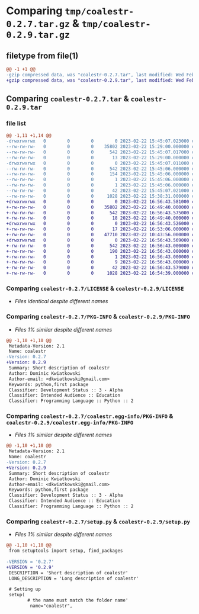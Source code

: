 # Comparing `tmp/coalestr-0.2.7.tar.gz` & `tmp/coalestr-0.2.9.tar.gz`

## filetype from file(1)

```diff
@@ -1 +1 @@
-gzip compressed data, was "coalestr-0.2.7.tar", last modified: Wed Feb 22 15:45:07 2023, max compression
+gzip compressed data, was "coalestr-0.2.9.tar", last modified: Wed Feb 22 16:56:43 2023, max compression
```

## Comparing `coalestr-0.2.7.tar` & `coalestr-0.2.9.tar`

### file list

```diff
@@ -1,11 +1,14 @@
-drwxrwxrwx   0        0        0        0 2023-02-22 15:45:07.023000 coalestr-0.2.7/
--rw-rw-rw-   0        0        0    35802 2023-02-22 15:29:00.000000 coalestr-0.2.7/LICENSE
--rw-rw-rw-   0        0        0      542 2023-02-22 15:45:07.017000 coalestr-0.2.7/PKG-INFO
--rw-rw-rw-   0        0        0       13 2023-02-22 15:29:00.000000 coalestr-0.2.7/README.md
-drwxrwxrwx   0        0        0        0 2023-02-22 15:45:07.011000 coalestr-0.2.7/coalestr.egg-info/
--rw-rw-rw-   0        0        0      542 2023-02-22 15:45:06.000000 coalestr-0.2.7/coalestr.egg-info/PKG-INFO
--rw-rw-rw-   0        0        0      154 2023-02-22 15:45:06.000000 coalestr-0.2.7/coalestr.egg-info/SOURCES.txt
--rw-rw-rw-   0        0        0        1 2023-02-22 15:45:06.000000 coalestr-0.2.7/coalestr.egg-info/dependency_links.txt
--rw-rw-rw-   0        0        0        1 2023-02-22 15:45:06.000000 coalestr-0.2.7/coalestr.egg-info/top_level.txt
--rw-rw-rw-   0        0        0       42 2023-02-22 15:45:07.021000 coalestr-0.2.7/setup.cfg
--rw-rw-rw-   0        0        0     1028 2023-02-22 15:38:31.000000 coalestr-0.2.7/setup.py
+drwxrwxrwx   0        0        0        0 2023-02-22 16:56:43.581000 coalestr-0.2.9/
+-rw-rw-rw-   0        0        0    35802 2023-02-22 16:49:40.000000 coalestr-0.2.9/LICENSE
+-rw-rw-rw-   0        0        0      542 2023-02-22 16:56:43.575000 coalestr-0.2.9/PKG-INFO
+-rw-rw-rw-   0        0        0       18 2023-02-22 16:49:40.000000 coalestr-0.2.9/README.md
+drwxrwxrwx   0        0        0        0 2023-02-22 16:56:43.526000 coalestr-0.2.9/coalestr/
+-rw-rw-rw-   0        0        0       17 2023-02-22 16:53:06.000000 coalestr-0.2.9/coalestr/__init__.py
+-rw-rw-rw-   0        0        0    47710 2023-02-22 10:43:56.000000 coalestr-0.2.9/coalestr/cs.py
+drwxrwxrwx   0        0        0        0 2023-02-22 16:56:43.569000 coalestr-0.2.9/coalestr.egg-info/
+-rw-rw-rw-   0        0        0      542 2023-02-22 16:56:43.000000 coalestr-0.2.9/coalestr.egg-info/PKG-INFO
+-rw-rw-rw-   0        0        0      190 2023-02-22 16:56:43.000000 coalestr-0.2.9/coalestr.egg-info/SOURCES.txt
+-rw-rw-rw-   0        0        0        1 2023-02-22 16:56:43.000000 coalestr-0.2.9/coalestr.egg-info/dependency_links.txt
+-rw-rw-rw-   0        0        0        9 2023-02-22 16:56:43.000000 coalestr-0.2.9/coalestr.egg-info/top_level.txt
+-rw-rw-rw-   0        0        0       42 2023-02-22 16:56:43.579000 coalestr-0.2.9/setup.cfg
+-rw-rw-rw-   0        0        0     1028 2023-02-22 16:54:39.000000 coalestr-0.2.9/setup.py
```

### Comparing `coalestr-0.2.7/LICENSE` & `coalestr-0.2.9/LICENSE`

 * *Files identical despite different names*

### Comparing `coalestr-0.2.7/PKG-INFO` & `coalestr-0.2.9/PKG-INFO`

 * *Files 1% similar despite different names*

```diff
@@ -1,10 +1,10 @@
 Metadata-Version: 2.1
 Name: coalestr
-Version: 0.2.7
+Version: 0.2.9
 Summary: Short description of coalestr
 Author: Dominic Kwiatkowski
 Author-email: <dkwiatkowski@gmail.com>
 Keywords: python,first package
 Classifier: Development Status :: 3 - Alpha
 Classifier: Intended Audience :: Education
 Classifier: Programming Language :: Python :: 2
```

### Comparing `coalestr-0.2.7/coalestr.egg-info/PKG-INFO` & `coalestr-0.2.9/coalestr.egg-info/PKG-INFO`

 * *Files 1% similar despite different names*

```diff
@@ -1,10 +1,10 @@
 Metadata-Version: 2.1
 Name: coalestr
-Version: 0.2.7
+Version: 0.2.9
 Summary: Short description of coalestr
 Author: Dominic Kwiatkowski
 Author-email: <dkwiatkowski@gmail.com>
 Keywords: python,first package
 Classifier: Development Status :: 3 - Alpha
 Classifier: Intended Audience :: Education
 Classifier: Programming Language :: Python :: 2
```

### Comparing `coalestr-0.2.7/setup.py` & `coalestr-0.2.9/setup.py`

 * *Files 1% similar despite different names*

```diff
@@ -1,10 +1,10 @@
 from setuptools import setup, find_packages
 
-VERSION = '0.2.7' 
+VERSION = '0.2.9' 
 DESCRIPTION = 'Short description of coalestr'
 LONG_DESCRIPTION = 'Long description of coalestr'
 
 # Setting up
 setup(
        # the name must match the folder name'
         name="coalestr",
```


